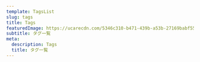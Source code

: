```yaml
---
template: TagsList
slug: tags
title: Tags
featuredImage: https://ucarecdn.com/5346c310-b471-439b-a53b-27169babf559/
subtitle: タグ一覧
meta:
  description: Tags
  title: タグ一覧
---
```


